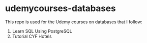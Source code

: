 # udemycourses-databases

This repo is used for the Udemy courses on databases that I follow:

1. Learn SQL Using PostgreSQL
2. Tutorial CYF Hotels


